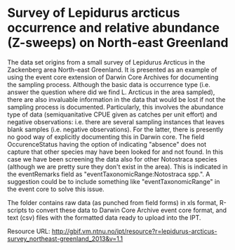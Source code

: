 # Survey of Lepidurus arcticus occurrence and relative abundance (Z-sweeps) on North-east Greenland

The data set origins from a small survey of Lepidurus Arcticus in the Zackenberg area North-east Greenland. It is presented as an example of using the event core extension of Darwin Core Archives for documenting the sampling process. Although the basic data is occurrence type (i.e. answer the question where did we find L. Arcticus in the area sampled), there are also invaluable information in the data that would be lost if not the sampling process is documented. Particularly, this involves the abundance type of data (semiquanitative CPUE given as catches per unit effort) and negative observations: i.e. there are several sampling instances that leaves blank samples (i.e. negative observations). For the latter, there is presently no good way of explicitly documenting this in Darwin core. The field OccurenceStatus having the option of indicating "absence" does not capture that other species may have been looked for and not found. In this case we have been screening the data also for other Notostraca species (although we are pretty sure they don't exist in the area). This is indicated in the eventRemarks field as "eventTaxonomicRange:Notostraca spp.". A suggestion could be to include something like "eventTaxonomicRange" in the event core to solve this issue. 

The folder contains raw data (as punched from field forms) in xls format, R-scripts to convert these data to Darwin Core Archive event core format, and text (csv) files with the formatted data ready to upload into the IPT. 

Resource URL: http://gbif.vm.ntnu.no/ipt/resource?r=lepidurus-arcticus-survey_northeast-greenland_2013&v=1.1


